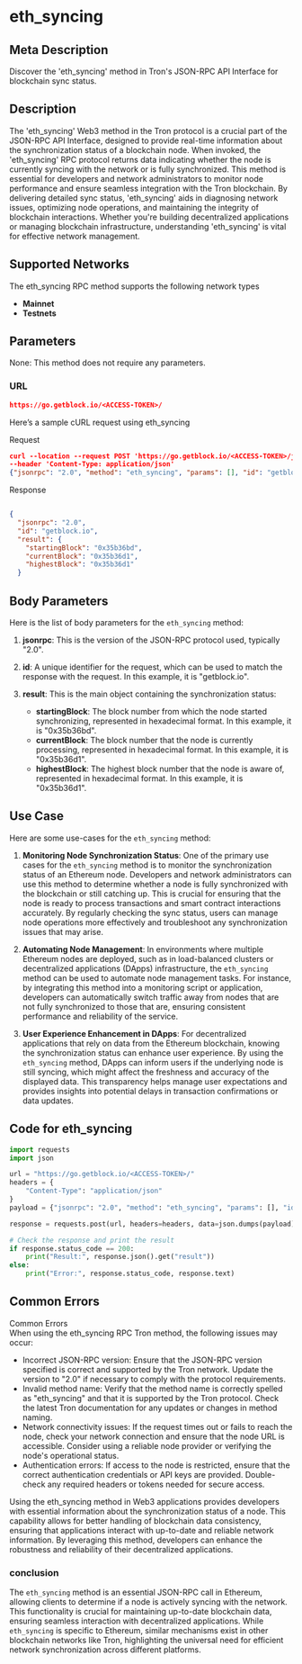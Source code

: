 # eth_syncing


## Meta Description
Discover the 'eth_syncing' method in Tron's JSON-RPC API Interface for blockchain sync status.

## Description
The 'eth_syncing' Web3 method in the Tron protocol is a crucial part of the JSON-RPC API Interface, designed to provide real-time information about the synchronization status of a blockchain node. When invoked, the 'eth_syncing' RPC protocol returns data indicating whether the node is currently syncing with the network or is fully synchronized. This method is essential for developers and network administrators to monitor node performance and ensure seamless integration with the Tron blockchain. By delivering detailed sync status, 'eth_syncing' aids in diagnosing network issues, optimizing node operations, and maintaining the integrity of blockchain interactions. Whether you're building decentralized applications or managing blockchain infrastructure, understanding 'eth_syncing' is vital for effective network management.

## Supported Networks
The eth_syncing RPC method supports the following network types
- **Mainnet**
- **Testnets**

## Parameters

None: This method does not require any parameters.

### URL
```json
https://go.getblock.io/<ACCESS-TOKEN>/
```
Here’s a sample cURL request using eth_syncing

Request
```json
curl --location --request POST 'https://go.getblock.io/<ACCESS-TOKEN>/jsonrpc' 
--header 'Content-Type: application/json' 
{"jsonrpc": "2.0", "method": "eth_syncing", "params": [], "id": "getblock.io"}
```

Response
```json

{
  "jsonrpc": "2.0",
  "id": "getblock.io",
  "result": {
    "startingBlock": "0x35b36bd",
    "currentBlock": "0x35b36d1",
    "highestBlock": "0x35b36d1"
  }
```
## Body Parameters

Here is the list of body parameters for the `eth_syncing` method:

1. **jsonrpc**: This is the version of the JSON-RPC protocol used, typically "2.0".

2. **id**: A unique identifier for the request, which can be used to match the response with the request. In this example, it is "getblock.io".

3. **result**: This is the main object containing the synchronization status:
   - **startingBlock**: The block number from which the node started synchronizing, represented in hexadecimal format. In this example, it is "0x35b36bd".
   - **currentBlock**: The block number that the node is currently processing, represented in hexadecimal format. In this example, it is "0x35b36d1".
   - **highestBlock**: The highest block number that the node is aware of, represented in hexadecimal format. In this example, it is "0x35b36d1".

## Use Case

Here are some use-cases for the `eth_syncing` method:

1. **Monitoring Node Synchronization Status**: One of the primary use cases for the `eth_syncing` method is to monitor the synchronization status of an Ethereum node. Developers and network administrators can use this method to determine whether a node is fully synchronized with the blockchain or still catching up. This is crucial for ensuring that the node is ready to process transactions and smart contract interactions accurately. By regularly checking the sync status, users can manage node operations more effectively and troubleshoot any synchronization issues that may arise.

2. **Automating Node Management**: In environments where multiple Ethereum nodes are deployed, such as in load-balanced clusters or decentralized applications (DApps) infrastructure, the `eth_syncing` method can be used to automate node management tasks. For instance, by integrating this method into a monitoring script or application, developers can automatically switch traffic away from nodes that are not fully synchronized to those that are, ensuring consistent performance and reliability of the service.

3. **User Experience Enhancement in DApps**: For decentralized applications that rely on data from the Ethereum blockchain, knowing the synchronization status can enhance user experience. By using the `eth_syncing` method, DApps can inform users if the underlying node is still syncing, which might affect the freshness and accuracy of the displayed data. This transparency helps manage user expectations and provides insights into potential delays in transaction confirmations or data updates.

## Code for eth_syncing


```python
import requests
import json

url = "https://go.getblock.io/<ACCESS-TOKEN>/"
headers = {
    "Content-Type": "application/json"
}
payload = {"jsonrpc": "2.0", "method": "eth_syncing", "params": [], "id": "getblock.io"}

response = requests.post(url, headers=headers, data=json.dumps(payload))

# Check the response and print the result
if response.status_code == 200:
    print("Result:", response.json().get("result"))
else:
    print("Error:", response.status_code, response.text)
```
## Common Errors

Common Errors  
When using the eth_syncing RPC Tron method, the following issues may occur:  
- Incorrect JSON-RPC version: Ensure that the JSON-RPC version specified is correct and supported by the Tron network. Update the version to "2.0" if necessary to comply with the protocol requirements.  
- Invalid method name: Verify that the method name is correctly spelled as "eth_syncing" and that it is supported by the Tron protocol. Check the latest Tron documentation for any updates or changes in method naming.  
- Network connectivity issues: If the request times out or fails to reach the node, check your network connection and ensure that the node URL is accessible. Consider using a reliable node provider or verifying the node's operational status.  
- Authentication errors: If access to the node is restricted, ensure that the correct authentication credentials or API keys are provided. Double-check any required headers or tokens needed for secure access.  

Using the eth_syncing method in Web3 applications provides developers with essential information about the synchronization status of a node. This capability allows for better handling of blockchain data consistency, ensuring that applications interact with up-to-date and reliable network information. By leveraging this method, developers can enhance the robustness and reliability of their decentralized applications.

### conclusion

The `eth_syncing` method is an essential JSON-RPC call in Ethereum, allowing clients to determine if a node is actively syncing with the network. This functionality is crucial for maintaining up-to-date blockchain data, ensuring seamless interaction with decentralized applications. While `eth_syncing` is specific to Ethereum, similar mechanisms exist in other blockchain networks like Tron, highlighting the universal need for efficient network synchronization across different platforms.

